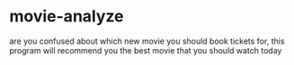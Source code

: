 # movie-analyze
are you confused about which new movie you should book tickets for, this program will recommend you the best movie that you should watch today

